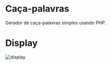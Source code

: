 # Caça-palavras

Gerador de caça-palavras simples usando PHP.

# Display

![display](https://github.com/jpenrici/Word_Search_generator/blob/master/PHP_WordSearch/display/display.png)
